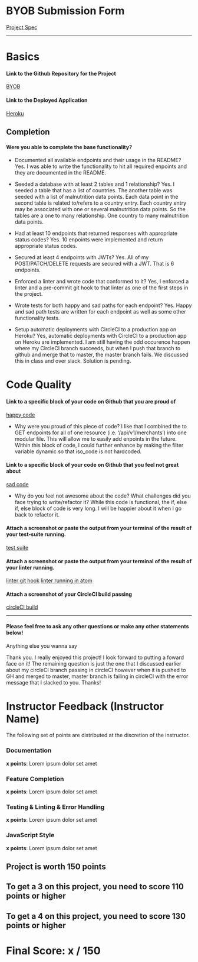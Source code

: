 # BYOB Submission Form

[Project Spec](http://frontend.turing.io/projects/build-your-own-backend.html)

------

# Basics

#### Link to the Github Repository for the Project
[BYOB]('https://github.com/jennPeavler/build-your-own-backend')

#### Link to the Deployed Application
[Heroku]('https://build-a-backend-jenn-peavler.herokuapp.com/api/v1/countries')


## Completion

#### Were you able to complete the base functionality?

* Documented all available endpoints and their usage in the README?
Yes.  I was able to write the functionality to hit all required enpoints and they are documented in the README.

* Seeded a database with at least 2 tables and 1 relationship?
Yes.  I seeded a table that has a list of countries.  The another table was seeded with a list of malnutrition data points.
Each data point in the second table is related to/refers to a country entry.  Each country entry may be associated with one or
several malnutrition data points.  So the tables are a one to many relationship.  One country to many malnutrition data points.

* Had at least 10 endpoints that returned responses with appropriate status codes?
Yes.  10 enpoints were implemented and return appropriate status codes.

* Secured at least 4 endpoints with JWTs?
Yes.  All of my POST/PATCH/DELETE requests are secured with a JWT.  That is 6 endpoints.

* Enforced a linter and wrote code that conformed to it?
Yes, I enforced a linter and a pre-commit git hook to that linter as one of the first steps in the project.

* Wrote tests for both happy and sad paths for each endpoint?
Yes.  Happy and sad path tests are written for each endpoint as well as some other functionality tests.

* Setup automatic deployments with CircleCI to a production app on Heroku?
Yes, automatic deployments with CircleCI to a production app on Heroku are implemented.  I am still having the odd occurence happen
where my CircleCI branch succeeds, but when I push that branch to github and merge that to master, the master branch fails.
We discussed this in class and over slack.  Solution is pending.

# Code Quality

#### Link to a specific block of your code on Github that you are proud of
[happy code]('https://github.com/jennPeavler/build-your-own-backend/blob/master/Server/getRequests.js#L5-L23')

* Why were you proud of this piece of code?
I like that I combined the to GET endpoints for all of one resource (i.e. ‘/api/v1/merchants’) into one modular file.  This
will allow me to easily add enpoints in the future.  Within this block of code, I could further enhance by making the filter
variable dynamic so that iso_code is not hardcoded.

#### Link to a specific block of your code on Github that you feel not great about
[sad code]('https://github.com/jennPeavler/build-your-own-backend/blob/master/Server/patchRequests.js#L38-L103')

* Why do you feel not awesome about the code? What challenges did you face trying to write/refactor it?
While this code is functional, the if, else if, else block of code is very long.  I will be happier about it when I go back
to refactor it.

#### Attach a screenshot or paste the output from your terminal of the result of your test-suite running.

[test suite](http://i.imgur.com/pqRqGz8.png)

#### Attach a screenshot or paste the output from your terminal of the result of your linter running.

[linter git hook](http://i.imgur.com/YnXXuGp.png)
[linter running in atom](http://i.imgur.com/kc0LwNJ.png)

#### Attach a screenshot of your CircleCI build passing

[circleCI build](http://i.imgur.com/vNUaetl.png)

-----

#### Please feel free to ask any other questions or make any other statements below!

Anything else you wanna say

Thank you.  I really enjoyed this project!  I look forward to putting a foward face on it!  The remaining question is just
the one that I discussed earlier about my circleCI branch passing in circleCI however when it is pushed to GH and merged
to master, master branch is failing in circleCI with the error message that I slacked to you.  Thanks!


# Instructor Feedback (Instructor Name)

The following set of points are distributed at the discretion of the instructor.

### Documentation

**x points**: Lorem ipsum dolor set amet

### Feature Completion

**x points**: Lorem ipsum dolor set amet

### Testing & Linting & Error Handling

**x points**: Lorem ipsum dolor set amet

### JavaScript Style

**x points**: Lorem ipsum dolor set amet


## Project is worth 150 points

## To get a 3 on this project, you need to score 110 points or higher
## To get a 4 on this project, you need to score 130 points or higher

# Final Score: x / 150
